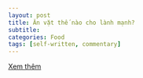 ```yaml
---
layout: post
title: Ăn vặt thế nào cho lành mạnh?
subtitle: 
categories: Food
tags: [self-written, commentary]
---
```

[Xem thêm](https://vietcetera.com/vn/an-vat-the-nao-cho-lanh-manh)

